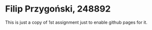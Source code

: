 # Filip Przygoński, 248892

This is just a copy of 1st assignment just to enable github pages for it.